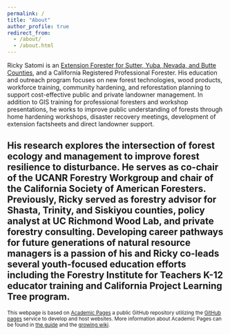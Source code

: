 ```yaml
---
permalink: /
title: "About"
author_profile: true
redirect_from: 
  - /about/
  - /about.html
---
```


Ricky Satomi is an [Extension Forester for Sutter, Yuba, Nevada, and Butte Counties](https://ucanr.edu/site/westernsierraforestry), and a California Registered Professional Forester.  His education and outreach program focuses on new forest technologies, wood products, workforce training, community hardening, and reforestation planning to support cost-effective public and private landowner management. In addition to GIS training for professional foresters and workshop presentations, he works to improve public understanding of forests through home hardening workshops, disaster recovery meetings, development of extension factsheets and direct landowner support. 

His research explores the intersection of forest ecology and management to improve forest resilience to disturbance. He serves as co-chair of the UCANR Forestry Workgroup and chair of the California Society of American Foresters. Previously, Ricky served as forestry advisor for Shasta, Trinity, and Siskiyou counties, policy analyst at UC Richmond Wood Lab, and private forestry consulting.  Developing career pathways for future generations of natural resource managers is a passion of his and Ricky co-leads several youth-focused education efforts including the Forestry Institute for Teachers K-12 educator training and California Project Learning Tree program. 
------
<small>This webpage is based on [Academic Pages](https://github.com/academicpages/academicpages.github.io) a public GitHub repository utilizing the [GitHub pages](https://pages.github.com/) service to develop and host websites. More information about Academic Pages can be found in [the guide](https://academicpages.github.io/markdown/) and the [growing wiki](https://github.com/academicpages/academicpages.github.io/wiki).</small>
